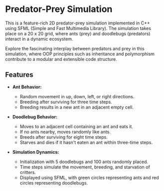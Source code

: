 <h1>Predator-Prey Simulation</h1>

This is a feature-rich 2D predator-prey simulation implemented in C++ using SFML (Simple and Fast Multimedia Library). The simulation takes place on a 20 x 20 grid, where ants (prey) and doodlebugs (predators) interact in a dynamic ecosystem.

<p> 
Explore the fascinating interplay between predators and prey in this simulation, where OOP principles such as inheritance and polymorphism contribute to a modular and extensible code structure.</p>


<h2>Features</h2>

- <b>Ant Behavior:</b>
  - Random movement in up, down, left, or right directions.
  - Breeding after surviving for three time steps.
  - Breeding results in a new ant in an adjacent empty cell.

- <b>Doodlebug Behavior:</b>
  - Moves to an adjacent cell containing an ant and eats it.
  - If no ants nearby, moves randomly like ants.
  - Breeds after surviving for eight time steps.
  - Starves and dies if it hasn't eaten an ant within three-time steps.

- <b>Simulation Dynamics:</b>
  - Initialization with 5 doodlebugs and 100 ants randomly placed.
  - Time steps simulate the movement, breeding, and starvation of critters.
  - Displayed using SFML, with green circles representing ants and red circles representing doodlebugs.
